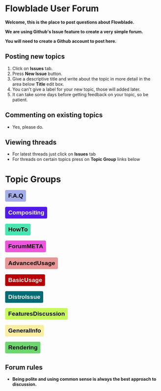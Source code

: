 # Flowblade User Forum

**Welcome, this is the place to post questions about Flowblade.**

**We are using Github's Issue feature to create a very simple forum.**

**You will need to create a Github account to post here.**

## Posting new topics
1. Click on **Issues** tab.
2. Press **New Issue** button.
3. Give a descriptive title and write about the topic in more detail in the area below **Title** edit box.
4. You can't give a label for your new topic, those will added later.
5. It can take some days before getting feedback on your topic, so be patient.

## Commenting on existing topics
  * Yes, please do.

## Viewing threads
  * For latest threads just click on **Issues** tab
  * For threads on certain topics press on **Topic Group** links below

# Topic Groups


  [![F.A.Q](res/faq.png)](https://github.com/jliljebl/flowblade-forum/labels/F.A.Q)
  

  [![Compositing](res/compositing.png)](https://github.com/jliljebl/flowblade-forum/issues?q=is%3Aopen+is%3Aissue+label%3ACompositing)
    
  [![HowTo](res/howto.png)](https://github.com/jliljebl/flowblade-forum/labels/HowTo)
  
  [![ForumMETA](res/forummeta.png)](https://github.com/jliljebl/flowblade-forum/labels/ForumMETA)
  
  [![AdvancedUsage](res/advancedusage.png)](https://github.com/jliljebl/flowblade-forum/labels/AdvancedUsage)
  
  [![BasicUsage](res/basicusage.png)](https://github.com/jliljebl/flowblade-forum/labels/BasicUsage)
  
  [![DistroIssue](res/distroissue.png)](https://github.com/jliljebl/flowblade-forum/labels/DistroIssue)
  
  [![FeaturesDiscussion](res/featuresdiscussion.png)](https://github.com/jliljebl/flowblade-forum/labels/FeaturesDiscussion)
    
  [![GeneralInfo](res/generalinfo.png)](https://github.com/jliljebl/flowblade-forum/labels/GeneralInfo)

  [![Rendering](res/rendered.png)](https://github.com/jliljebl/flowblade-forum/labels/Rendering)
    
  ## Forum rules
  * **Being polite and using common sense is always the best approach to discussion.**

  
  
